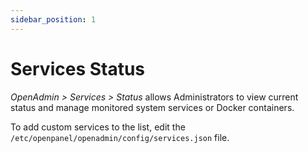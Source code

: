 ```yaml
---
sidebar_position: 1
---
```


# Services Status

*OpenAdmin > Services > Status* allows Administrators to view current status and manage monitored system services or Docker containers.

To add custom services to the list, edit the `/etc/openpanel/openadmin/config/services.json` file.
